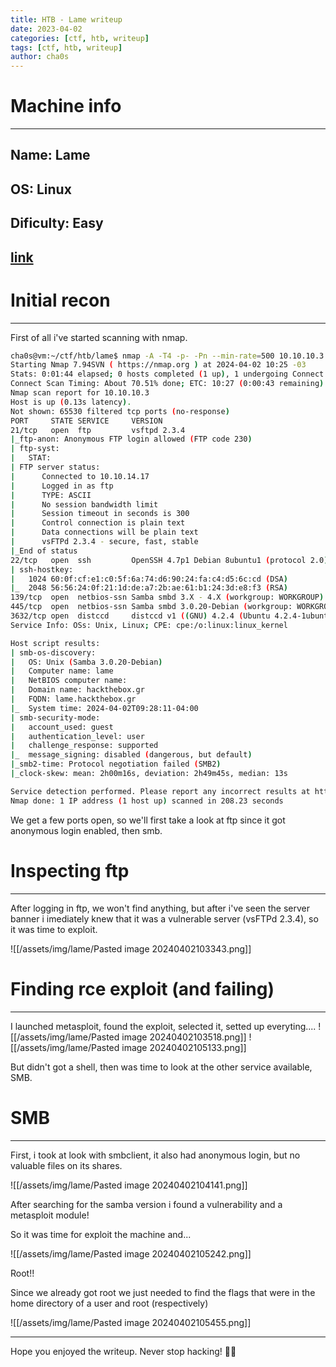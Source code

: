 ```yaml
---
title: HTB - Lame writeup
date: 2023-04-02
categories: [ctf, htb, writeup]
tags: [ctf, htb, writeup]
author: cha0s
---
```

# Machine info
---
## Name: Lame
## OS:  Linux
## Dificulty: Easy
[link](https://app.hackthebox.com/machines/1)
---

# Initial recon
---
First of all i've started scanning with nmap. 

```bash
cha0s@vm:~/ctf/htb/lame$ nmap -A -T4 -p- -Pn --min-rate=500 10.10.10.3
Starting Nmap 7.94SVN ( https://nmap.org ) at 2024-04-02 10:25 -03
Stats: 0:01:44 elapsed; 0 hosts completed (1 up), 1 undergoing Connect Scan
Connect Scan Timing: About 70.51% done; ETC: 10:27 (0:00:43 remaining)
Nmap scan report for 10.10.10.3
Host is up (0.13s latency).
Not shown: 65530 filtered tcp ports (no-response)
PORT     STATE SERVICE     VERSION
21/tcp   open  ftp         vsftpd 2.3.4
|_ftp-anon: Anonymous FTP login allowed (FTP code 230)
| ftp-syst: 
|   STAT: 
| FTP server status:
|      Connected to 10.10.14.17
|      Logged in as ftp
|      TYPE: ASCII
|      No session bandwidth limit
|      Session timeout in seconds is 300
|      Control connection is plain text
|      Data connections will be plain text
|      vsFTPd 2.3.4 - secure, fast, stable
|_End of status
22/tcp   open  ssh         OpenSSH 4.7p1 Debian 8ubuntu1 (protocol 2.0)
| ssh-hostkey: 
|   1024 60:0f:cf:e1:c0:5f:6a:74:d6:90:24:fa:c4:d5:6c:cd (DSA)
|_  2048 56:56:24:0f:21:1d:de:a7:2b:ae:61:b1:24:3d:e8:f3 (RSA)
139/tcp  open  netbios-ssn Samba smbd 3.X - 4.X (workgroup: WORKGROUP)
445/tcp  open  netbios-ssn Samba smbd 3.0.20-Debian (workgroup: WORKGROUP)
3632/tcp open  distccd     distccd v1 ((GNU) 4.2.4 (Ubuntu 4.2.4-1ubuntu4))
Service Info: OSs: Unix, Linux; CPE: cpe:/o:linux:linux_kernel

Host script results:
| smb-os-discovery: 
|   OS: Unix (Samba 3.0.20-Debian)
|   Computer name: lame
|   NetBIOS computer name: 
|   Domain name: hackthebox.gr
|   FQDN: lame.hackthebox.gr
|_  System time: 2024-04-02T09:28:11-04:00
| smb-security-mode: 
|   account_used: guest
|   authentication_level: user
|   challenge_response: supported
|_  message_signing: disabled (dangerous, but default)
|_smb2-time: Protocol negotiation failed (SMB2)
|_clock-skew: mean: 2h00m16s, deviation: 2h49m45s, median: 13s

Service detection performed. Please report any incorrect results at https://nmap.org/submit/ .
Nmap done: 1 IP address (1 host up) scanned in 208.23 seconds
```

We get a few ports open, so we'll first take a look at ftp since it got anonymous login enabled, then smb.
# Inspecting ftp
---
After logging in ftp, we won't find anything, but after i've seen the server banner i imediately knew that it was a vulnerable server (vsFTPd 2.3.4), so it was time to exploit.

![[/assets/img/lame/Pasted image 20240402103343.png]]

# Finding rce exploit (and failing)
---
I launched metasploit, found the exploit, selected it, setted up everyting....
![[/assets/img/lame/Pasted image 20240402103518.png]]
![[/assets/img/lame/Pasted image 20240402105133.png]]

But didn't got a shell, then was time to look at the other service available, SMB.
# SMB
---
First, i took at look with smbclient, it also had anonymous login, but no valuable files on its shares.

![[/assets/img/lame/Pasted image 20240402104141.png]]

After searching for the samba version i found a vulnerability and a metasploit module!

So it was time for exploit the machine and...

![[/assets/img/lame/Pasted image 20240402105242.png]]

Root!! 

Since we already got root we just needed to find the flags that were in the home directory of a user and root (respectively)

![[/assets/img/lame/Pasted image 20240402105455.png]]

---

Hope you enjoyed the writeup.
Never stop hacking! 👨‍💻
